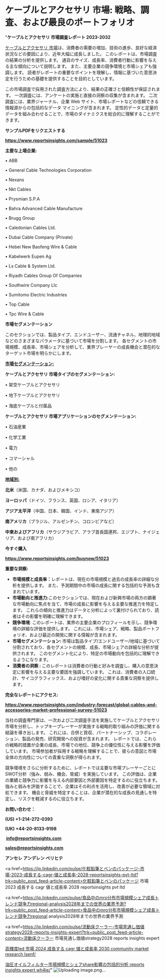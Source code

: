# ケーブルとアクセサリ 市場: 戦略、調査、および最良のポートフォリオ

"<strong>ケーブルとアクセサリ 市場調査レポート 2023-2032</strong>

<a href=https://www.reportsinsights.com/sample/51023>ケーブルとアクセサリ 市場</a>は、消費者の需要の増加、技術の進歩、良好な経済状況などの要因により、近年大幅に成長しました。 このレポートは、市場調査の結果の分析を提供します。 通貨のサイズ、成長率、消費者行動に影響を与える主な傾向について説明します。 また、主要企業の競争環境と市場シェアも強調します。 読者がレポートの重要なポイントを理解し、情報に基づいた意思決定を行うための基礎を提供することを目的としています。

この市場調査で採用された調査方法により、結果の正確さと信頼性が保証されます。 一次調査には、アンケートの実施と直接の洞察の収集が含まれます。 二次調査には、業界ジャーナル、企業 Web サイト、市場レポートなどの信頼できる情報源からの包括的なデータ マイニングが含まれます。 定性的データと定量的データを組み合わせることで、市場のダイナミクスを総合的に理解することができます。

<strong><b>サンプルPDFをリクエストする</b></strong>

<a href=https://www.reportsinsights.com/sample/51023><strong><u>https://www.reportsinsights.com/sample/51023</u></strong></a>

<strong>主要な上場企業:</strong>

• ABB

• General Cable Technologies Corporation

• Nexans

• Nkt Cables

• Prysmian S.P.A

• Bahra Advanced Cable Manufacture

• Brugg Group

• Caledonian Cables Ltd.

• Dubai Cable Company (Private)

• Hebei New Baofeng Wire & Cable

• Kabelwerk Eupen Ag

• Ls Cable & System Ltd.

• Riyadh Cables Group Of Companies

• Southwire Company Llc

• Sumitomo Electric Industries

• Top Cable

• Tpc Wire & Cable

<strong>市場セグメンテーション</strong>

このセクションでは、製品タイプ、エンドユーザー、流通チャネル、地理的地域などのさまざまなパラメータに基づいて市場を分割します。 各セグメントの市場規模、成長率、市場シェアを分析して、業界プレーヤーの成長機会と潜在的なターゲット市場を明らかにします。

<strong><u>市場セグメンテーション</u></strong><strong><u>:</u></strong>

<strong>ケーブルとアクセサリ 市場タイプのセグメンテーション:</strong>

• 架空ケーブルとアクセサリ

• 地下ケーブルとアクセサリ

• 海底ケーブルと付属品

<strong>ケーブルとアクセサリ 市場アプリケーションのセグメンテーション:</strong>

• 石油産業

• 化学工業

• 電力

• コマーシャル

• 他の

<strong><u>地域別</u></strong><strong><u>:</u></strong>

<strong>北米</strong>（米国、カナダ、およびメキシコ）

<strong>ヨーロッパ</strong>（ドイツ、フランス、英国、ロシア、イタリア）

<strong>アジア太平洋</strong>（中国、日本、韓国、インド、東南アジア）

<strong>南アメリカ</strong>（ブラジル、アルゼンチン、コロンビアなど）

<strong>中東およびアフリカ</strong>（サウジアラビア、アラブ首長国連邦、エジプト、ナイジェリア、および南アフリカ）

<strong>今すぐ購入</strong>

<a href=https://www.reportsinsights.com/buynow/51023><strong><u>https://www.reportsinsights.com/buynow/51023</u></strong></a>

<strong>重要な洞察:</strong>
<ul>
  <li><strong>市場規模と成長率：</strong>レポートは、現在の市場規模と過去の成長率の詳細な分析を提供します。 また、予測期間中の市場の成長に関する包括的な予測も含まれています。</li>
  <li><strong>市場動向と推進力:</strong>このセクションでは、現在および新興市場の両方の顕著な市場動向に焦点を当て、市場の成長に影響を与える主要な推進力を特定します。 これらの傾向と推進力はデータと分析によって裏付けられており、読者はその影響を明確に理解できます。</li>
  <li><strong>競争環境</strong>: このレポートは、業界の主要企業のプロフィールを示し、競争環境の詳細な評価を提供します。 これには、市場シェア、戦略、製品ポートフォリオ、および最近の開発に関する情報が含まれます。</li>
  <li><strong>市場セグメンテーション: </strong>市場は製品タイプ/エンドユーザー/地域に基づいて分割されており、各セグメントの規模、成長、市場シェアの詳細な分析が提供されます。 このセグメント化により、特定の市場動向を包括的に理解できるようになります。</li>
  <li><strong>消費者の洞察 : </strong>このレポートは消費者の行動と好みを調査し、購入の意思決定に影響を与える主要な要因を強調しています。 これは、消費者の人口統計、サイコグラフィックス、および嗜好の変化に関する貴重な洞察を提供します。</li>
</ul>
<strong>完全なレポートにアクセス:</strong>

<a href=https://www.reportsinsights.com/industry-forecast/global-cables-and-accessories-market-professional-survey-51023><strong><u><b>https://www.reportsinsights.com/industry-forecast/global-cables-and-accessories-market-professional-survey-51023</b></u></strong></a>

当社の調査専門家は、一次および二次調査手法を実施してケーブルとアクセサリ市場を分析し、トップキープレーヤーが実施する戦略的取り組みの評価に関する結論を導き出します。 これには、合併と買収、パートナーシップ、コラボレーション、製品の発売、研究開発への投資が含まれます。 レポートでは、これらの戦略的措置が企業の成長、市場での地位、競争上の優位性に与える影響を評価しています。 市場参加者が採用する戦略を理解することで、彼らの意図と市場全体の方向性についての貴重な洞察が得られます。

競争環境をさらに分析するために、レポートでは主要な市場プレーヤーごとにSWOT分析（強み、弱み、機会、脅威）を実施しています。 この評価は、企業の業績と競争力に影響を与える内部要因と外部要因を特定するのに役立ちます。 強みと弱みを評価することで、企業はその利点を活用し、改善が必要な領域に対処できます。 機会と脅威を特定することは、企業が潜在的な成長の見通しを特定し、リスクを軽減するのに役立ちます。

<strong>お問い合わせ：</strong>

<strong>(US) +1-214-272-0393</strong>

<strong>(UK) +44-20-8133-9198</strong>

<strong> </strong><a href=info@reportsinsights.com><strong><u>info@reportsinsights.com</u></strong></a>

<a href=sales@reportsinsights.com><strong><u>sales@reportsinsights.com</u></strong></a>

<strong>アンセレ アンデレン ベリヒテ</strong>

<a href=https://jp.linkedin.com/pulse/化粧鉛筆とペンのパッケージ-市場-2023-成長する-cagr-値と成長率-2028-reportsinsights-pvt-ltd?trk=public_post_feed-article-content>化粧鉛筆とペンのパッケージ 市場 2023 成長する cagr 値と成長率 2028 reportsinsights pvt ltd</a>

<a href=https://jp.linkedin.com/pulse/食品中のmro分布市場規模シェア成長トレンド競争力regional-analysis2028年までの世界の業界予測?trk=public_post_feed-article-content>食品中のmro分布市場規模シェア成長トレンド競争力regional analysis2028年までの世界の業界予測</a>

<a href=https://jp.linkedin.com/pulse/流動床クーラー-市場見通し価値strategy2028-reports-insights-expert?trk=public_post_feed-article-content>流動床クーラー 市場見通し価値strategy2028 reports insights expert</a>

<a href=https://www.linkedin.com/pulse/高輝度led-市場-2024-成長する-cagr-値と成長率-2030-community-market-research-lsenf/>高輝度led 市場 2024 成長する cagr 値と成長率 2030 community market research lsenf/</a>

<a href=https://www.linkedin.com/pulse/油圧オイルフィルター市場規模とシェアshare影響の包括的分析-reports-insights-expert-wh4ie/>油圧オイルフィルター市場規模とシェアshare影響の包括的分析 reports insights expert wh4ie/</a>"
![Uploading image.png…]()
